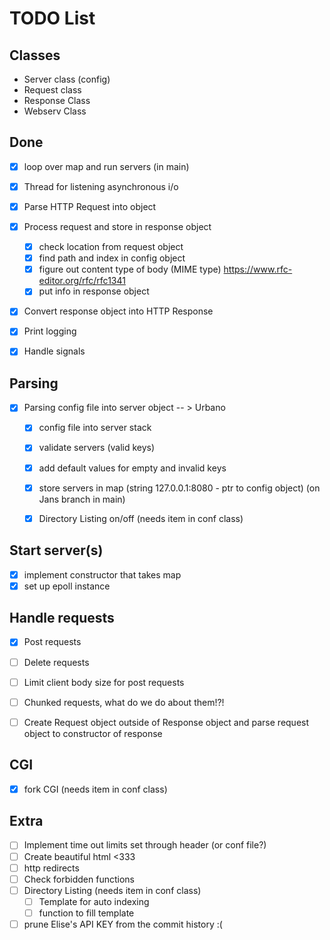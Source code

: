 # TODO List

## Classes
-	Server class (config)
-	Request class
-	Response Class
-	Webserv Class

## Done
- [x] loop over map and run servers (in main)
- [X] Thread for listening asynchronous i/o
- [x] Parse HTTP Request into object
- [x] Process request and store in response object
	- [x] check location from request object
	- [x] find path and index in config object
	- [x] figure out content type of body (MIME type) https://www.rfc-editor.org/rfc/rfc1341
	- [x] put info in response object
- [x] Convert response object into HTTP Response
- [x] Print logging
- [x] Handle signals


## Parsing
- [x] Parsing config file into server object -- > Urbano
	- [x] config file into server stack
	- [x] validate servers (valid keys)
	- [x] add default values for empty and invalid keys
	- [x] store servers in map (string 127.0.0.1:8080 - ptr to config object) (on Jans branch in main)
	- [x] Directory Listing on/off (needs item in conf class)


## Start server(s)
- [x] implement constructor that takes map
- [x] set up epoll instance

## Handle requests
- [x] Post requests
- [ ] Delete requests
- [ ] Limit client body size for post requests
- [ ] Chunked requests, what do we do about them!?!
- [ ] Create Request object outside of Response object and parse request object to constructor of response


## CGI
- [x] fork CGI (needs item in conf class)


## Extra
- [ ] Implement time out limits set through header (or conf file?)
- [ ] Create beautiful html <333
- [ ] http redirects
- [ ] Check forbidden functions
- [ ] Directory Listing (needs item in conf class)
	- [ ] Template for auto indexing
	- [ ] function to fill template
- [ ] prune Elise's API KEY from the commit history :(
